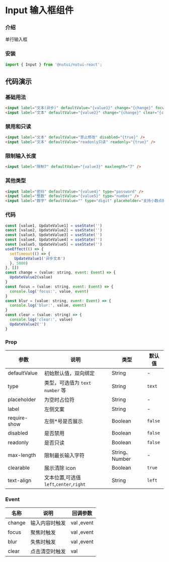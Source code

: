 # Input 输入框组件

### 介绍

单行输入框

### 安装

```javascript
import { Input } from '@nutui/nutui-react';

```

## 代码演示

### 基础用法

```html
<input label="文本(异步)" defaultValue="{value1}" change="{change}" focus="{focus}" blur="{blur}" />
<input label="文本" defaultValue="{value2}" change="{change}" clear="{clear}" requireShow />
```

### 禁用和只读

```html
<input label="文本" defaultValue="禁止修改" disabled="{true}" />
<input label="文本" defaultValue="readonly只读" readonly="{true}" />
```

### 限制输入长度

```html
<input label="限制7" defaultValue="{value3}" maxlength="7" />
```

### 其他类型

```html
<input label="密码" defaultValue="{value4}" type="password" />
<input label="整数" defaultValue="{value5}" type="number" />
<input label="数字" defaultValue="" type="digit" placeholder="支持小数点的输入" />
```

### 代码

```js
const [value1, UpdateValue1] = useState('')
const [value2, UpdateValue2] = useState('')
const [value3, UpdateValue3] = useState('')
const [value4, UpdateValue4] = useState('')
const [value5, UpdateValue5] = useState('')
useEffect(() => {
  setTimeout(() => {
    UpdateValue1('异步文本')
  }, 5000)
}, [])
const change = (value: string, event: Event) => {
  UpdateValue2(value)
}
const focus = (value: string, event: Event) => {
  console.log('focus:', value, event)
}
const blur = (value: string, event: Event) => {
  console.log('blur:', value, event)
}
const clear = (value: string) => {
  console.log('clear:', value)
  UpdateValue2('')
}
```

### Prop

| 参数         | 说明                                   | 类型           | 默认值  |
| ------------ | -------------------------------------- | -------------- | ------- |
| defaultValue | 初始默认值，双向绑定                   | String         | -       |
| type         | 类型，可选值为 `text` `number` 等      | String         | `text`  |
| placeholder  | 为空时占位符                           | String         | -       |
| label        | 左侧文案                               | String         | -       |
| require-show | 左侧\*号是否展示                       | Boolean        | `false` |
| disabled     | 是否禁用                               | Boolean        | `false` |
| readonly     | 是否只读                               | Boolean        | `false` |
| max-length   | 限制最长输入字符                       | String、Number | -       |
| clearable    | 展示清除 icon                          | Boolean        | `true`  |
| text-align   | 文本位置,可选值`left`,`center`,`right` | String         | `left`  |

### Event

| 名称   | 说明           | 回调参数   |
| ------ | -------------- | ---------- |
| change | 输入内容时触发 | val ,event |
| focus  | 聚焦时触发     | val ,event |
| blur   | 失焦时触发     | val ,event |
| clear  | 点击清空时触发 | val        |
